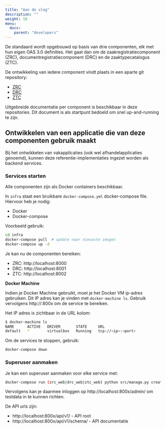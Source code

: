 ```yaml
---
title: "Aan de slag"
description: ""
weight: 10
menu:
  docs:
    parent: "developers"
---
```


De standaard wordt opgebouwd op basis van drie componenten, elk met hun eigen
OAS 3.0 definities. Het gaat dan om de zaakregistratiecomponent (ZRC),
documentregistratiecomponent (DRC) en de zaaktypecatalogus (ZTC).

De ontwikkeling van iedere component vindt plaats in een aparte git repository:

* [ZRC](https://github.com/vng-Realisatie/gemma-zaakregistratiecomponent)
* [DRC](https://github.com/VNG-Realisatie/gemma-documentregistratiecomponent)
* [ZTC](https://github.com/VNG-Realisatie/gemma-zaaktypecatalogus)

Uitgebreide documentatie per component is beschikbaar in deze repositories.
Dit document is als startpunt bedoeld om snel up-and-running te zijn.

## Ontwikkelen van een applicatie die van deze componenten gebruik maakt

Bij het ontwikkelen van vakapplicaties (ook wel afhandelapplicaties genoemd),
kunnen deze referentie-implementaties ingezet worden als backend services.

### Services starten

Alle componenten zijn als Docker containers beschikbaar.

In `infra` staat een bruikbare `docker-compose.yml` docker-compose file.
Hiervoor heb je nodig:

* Docker
* Docker-compose

Voorbeeld gebruik:

```bash
cd infra
docker-compose pull  # update naar nieuwste images
docker-compose up -d
```

Je kan nu de componenten bereiken:

* ZRC: http://localhost:8000
* DRC: http://localhost:8001
* ZTC: http://localhost:8002

**Docker Machine**

Indien je Docker Machine gebruikt, moet je het Docker VM ip-adres gebruiken.
Dit IP adres kan je vinden met ``docker-machine ls``. Gebruik vervolgens
http://<ip>:800x om de service te bereiken.

Het IP adres is zichtbaar in de URL kolom:

```bash
$ docker-machine ls
NAME      ACTIVE   DRIVER       STATE     URL
default   *        virtualbox   Running   tcp://<ip>:<port>
```

Om de services te stoppen, gebruik:

```bash
docker-compose down
```

### Superuser aanmaken

Je kan een superuser aanmaken voor elke service met:

```bash
docker-compose run (zrc_web|drc_web|ztc_web) python src/manage.py createsuperuser
```

Vervolgens kan je daarmee inloggen op http://localhost:800x/admin/ om testdata
in te kunnen richten.

De API urls zijn:

* http://localhost:800x/api/v1/ - API root
* http://localhost:800x/api/v1/schema/ - API documentatie
